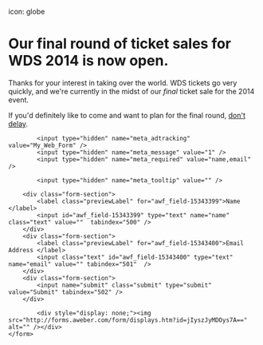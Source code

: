 icon: globe

# Our final round of ticket sales for WDS 2014 is now open.

Thanks for your interest in taking over the world. WDS tickets go very quickly, and we're currently in the midst of our <em>final</em> ticket sale for the 2014 event.

If you'd definitely like to come and want to plan for the final round, <a href="http://wds2014.eventbrite.com">don't delay</a>.

<form method="post" class="af-form-wrapper" action="http://www.aweber.com/scripts/addlead.pl"  >
			<input type="hidden" name="meta_web_form_id" value="1153910757" />
			<input type="hidden" name="meta_split_id" value="" />
			<input type="hidden" name="listname" value="wds-waiting" />
			<input type="hidden" name="redirect" value="http://www.aweber.com/thankyou.htm?m=default" id="redirect_ee1cd796451ab07fba69f653d7d12140" />

			<input type="hidden" name="meta_adtracking" value="My_Web_Form" />
			<input type="hidden" name="meta_message" value="1" />
			<input type="hidden" name="meta_required" value="name,email" />

			<input type="hidden" name="meta_tooltip" value="" />

		<div class="form-section">
			<label class="previewLabel" for="awf_field-15343399">Name </label>
			<input id="awf_field-15343399" type="text" name="name" class="text" value=""  tabindex="500" />
		</div>
		<div class="form-section">
			<label class="previewLabel" for="awf_field-15343400">Email Address </label>
			<input class="text" id="awf_field-15343400" type="text" name="email" value="" tabindex="501"  />
		</div>
		<div class="form-section">
			<input name="submit" class="submit" type="submit" value="Submit" tabindex="502" />
		</div>

			<div style="display: none;"><img src="http://forms.aweber.com/form/displays.htm?id=jIyszJyMDOys7A==" alt="" /></div>
	</form>

